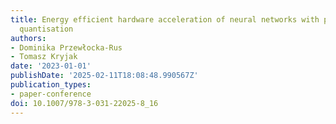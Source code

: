 ```yaml
---
title: Energy efficient hardware acceleration of neural networks with power-of-two
  quantisation
authors:
- Dominika Przewłocka-Rus
- Tomasz Kryjak
date: '2023-01-01'
publishDate: '2025-02-11T18:08:48.990567Z'
publication_types:
- paper-conference
doi: 10.1007/978-3-031-22025-8_16
---
```

